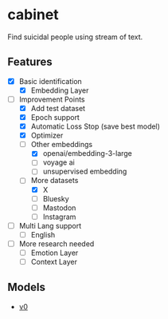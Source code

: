 # cabinet

Find suicidal people using stream of text.

## Features

- [x] Basic identification
  - [x] Embedding Layer
- [ ] Improvement Points
  - [x] Add test dataset
  - [x] Epoch support
  - [x] Automatic Loss Stop (save best model)
  - [x] Optimizer
  - [ ] Other embeddings
    - [x] openai/embedding-3-large
    - [ ] voyage ai
    - [ ] unsupervised embedding
  - [ ] More datasets
    - [x] X
    - [ ] Bluesky
    - [ ] Mastodon
    - [ ] Instagram
- [ ] Multi Lang support
  - [ ] English
- [ ] More research needed
  - [ ] Emotion Layer
  - [ ] Context Layer

## Models

- [v0](https://minio.misile.xyz/noa/models/cabinet_v0.pth.zst)

